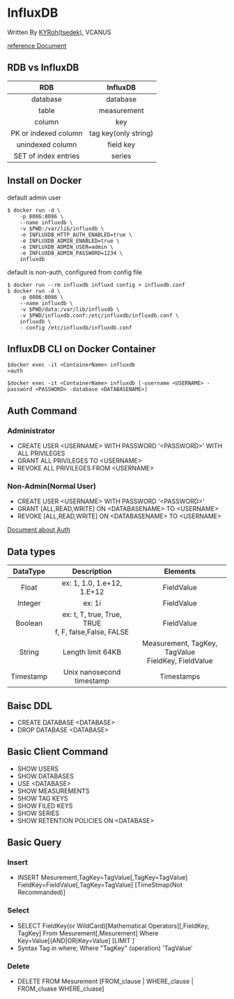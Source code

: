 # InfluxDB

Written By [KYRoh(tsedek)](https://github.com/tsedek), VCANUS

[reference Document](https://docs.influxdata.com/influxdb/v1.7/query_language/spec/)

## RDB vs InfluxDB

  RDB | InfluxDB
  :-------:|:-------:
  database | database 
  table | measurement
  column | key 
  PK or indexed column | tag key(only string)
  unindexed column | field key 
  SET of index entries | series 

## Install on Docker
default admin user
```
$ docker run -d \
    -p 8086:8086 \
    --name influxdb \
    -v $PWD:/var/lib/influxdb \
    -e INFLUXDB_HTTP_AUTH_ENABLED=true \
    -e INFLUXDB_ADMIN_ENABLED=true \
    -e INFLUXDB_ADMIN_USER=admin \
    -e INFLUXDB_ADMIN_PASSWORD=1234 \
    influxdb
```

default is non-auth, configured from config file
```
$ docker run --rm influxdb influxd config > influxdb.conf
$ docker run -d \
    -p 8086:8086 \
    --name influxdb \
    -v $PWD/data:/var/lib/influxdb \
    -v $PWD/influxdb.conf:/etc/influxdb/influxdb.conf \
    influxdb \
    - config /etc/influxdb/influxdb.conf
```

## InfluxDB CLI on Docker Container
```
$docker exec -it <ContainerName> influxdb
>auth
```
```
$docker exec -it <ContainerName> influxdb [-username <USERNAME> -password <PASSWORD> -database <DATABASENAME>]
```

## Auth Command
### Administrator
- CREATE USER \<USERNAME> WITH PASSWORD '\<PASSWORD>' WITH ALL PRIVILEGES
- GRANT ALL PRIVILEGES TO \<USERNAME>
- REVOKE ALL PRIVILEGES FROM \<USERNAME>
  
### Non-Admin(Normal User)
- CREATE USER \<USERNAME> WITH PASSWORD '\<PASSWORD>'
- GRANT [ALL,READ,WRITE] ON \<DATABASENAME> TO \<USERNAME>
- REVOKE [ALL,READ,WRITE] ON \<DATABASENAME> TO \<USERNAME>

[Document about Auth](https://docs.influxdata.com/influxdb/v1.7/administration/authentication_and_authorization/#user-management-commands)

## Data types

 DataType|Description|Elements
 :-------:|:-------:|:-------:
 Float|ex: 1, 1.0, 1.e+12, 1.E+12|FieldValue
 Integer|ex: 1i|FieldValue
 Boolean|ex: t, T, true, True, TRUE<br> f, F, false,False, FALSE|FieldValue
 String|Length limit 64KB|Measurement, TagKey, TagValue <br> FieldKey, FieldValue
 Timestamp|Unix nanosecond timestamp|Timestamps

## Baisc DDL
- CREATE DATABASE \<DATABASE>
- DROP DATABASE \<DATABASE>

## Basic Client Command
- SHOW USERS
- SHOW DATABASES
- USE \<DATABASE>
- SHOW MEASUREMENTS
- SHOW TAG KEYS
- SHOW FILED KEYS
- SHOW SERIES
- SHOW RETENTION POLICIES ON \<DATABASE>
  

## Basic Query

### Insert
- INSERT Mesurement,TagKey=TagValue[,TagKey=TagValue] FieldKey=FieldValue[,TagKey=TagValue] [TimeStmap(Not Recommanded)]

### Select
- SELECT FieldKey(or WildCard)[Mathematical Operators][,FieldKey, TagKey] From Mesurement[,Mesurement] Where Key=Value[(AND\|OR)Key=Value] [LIMIT ]
- Syntax Tag in where; Where "TagKey" (operation) 'TagValue'
  
### Delete
- DELETE FROM Mesurement [FROM_clause \| WHERE_clause \| FROM_cluase WHERE_cluase]

